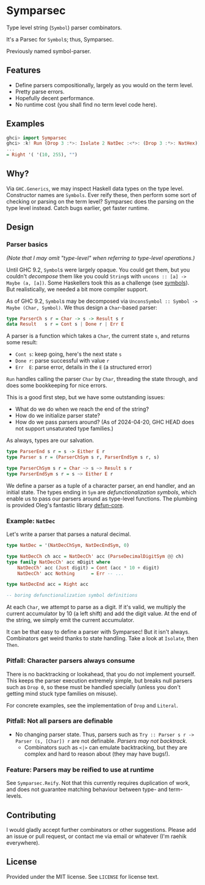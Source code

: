 # Symparsec
Type level string (`Symbol`) parser combinators.

It's a Parsec for `Symbol`s; thus, Symparsec.

Previously named symbol-parser.

## Features
* Define parsers compositionally, largely as you would on the term level.
* Pretty parse errors.
* Hopefully decent performance.
* No runtime cost (you shall find no term level code here).

## Examples
```haskell
ghci> import Symparsec
ghci> :k! Run (Drop 3 :*>: Isolate 2 NatDec :<*>: (Drop 3 :*>: NatHex)) "___10___FF"
...
= Right '( '(10, 255), "")
```

## Why?
Via `GHC.Generics`, we may inspect Haskell data types on the type level.
Constructor names are `Symbols`. Ever reify these, then perform some sort of
checking or parsing on the term level? Symparsec does the parsing on the type
level instead. Catch bugs earlier, get faster runtime.

## Design
### Parser basics
[hackage-defun-core]: https://hackage.haskell.org/package/defun-core
[hackage-symbols]: https://hackage.haskell.org/package/symbols

_(Note that I may omit "type-level" when referring to type-level operations.)_

Until GHC 9.2, `Symbol`s were largely opaque. You could get them, but you
couldn't _decompose_ them like you could `String`s with `uncons :: [a] -> Maybe
(a, [a])`. Some Haskellers took this as a challenge (see
[symbols][hackage-symbols]). But realistically, we needed a bit more compiler
support.

As of GHC 9.2, `Symbol`s may be decomposed via `UnconsSymbol :: Symbol -> Maybe
(Char, Symbol)`. We thus design a `Char`-based parser:

```haskell
type ParserCh s r = Char -> s -> Result s r
data Result   s r = Cont s | Done r | Err E
```

A parser is a function which takes a `Char`, the current state `s`, and returns
some result:

* `Cont s`: keep going, here's the next state `s`
* `Done r`: parse successful with value `r`
* `Err  E`: parse error, details in the `E` (a structured error)

`Run` handles calling the parser `Char` by `Char`, threading the state through,
and does some bookkeeping for nice errors.

This is a good first step, but we have some outstanding issues:

* What do we do when we reach the end of the string?
* How do we initialize parser state?
* How do we pass parsers around? (As of 2024-04-20, GHC HEAD does not support
  unsaturated type families.)

As always, types are our salvation.

```haskell
type ParserEnd s r = s -> Either E r
type Parser s r = (ParserChSym s r, ParserEndSym s r, s)

type ParserChSym s r = Char ~> s ~> Result s r
type ParserEndSym s r = s ~> Either E r
```

We define a parser as a tuple of a character parser, an end handler, and an
initial state. The types ending in `Sym` are _defunctionalization symbols_,
which enable us to pass our parsers around as type-level functions. The plumbing
is provided Oleg's fantastic library [defun-core][hackage-defun-core].

### Example: `NatDec`
Let's write a parser that parses a natural decimal.

```haskell
type NatDec = '(NatDecChSym, NatDecEndSym, 0)

type NatDecCh ch acc = NatDecCh' acc (ParseDecimalDigitSym @@ ch)
type family NatDecCh' acc mDigit where
    NatDecCh' acc (Just digit) = Cont (acc * 10 + digit)
    NatDecCh' acc Nothing      = Err -- ...

type NatDecEnd acc = Right acc

-- boring defunctionalization symbol definitions
```

At each `Char`, we attempt to parse as a digit. If it's valid, we multiply the
current accumulator by 10 (a left shift) and add the digit value. At the end of
the string, we simply emit the current accumulator.

It can be that easy to define a parser with Symparsec! But it isn't always.
Combinators get weird thanks to state handling. Take a look at `Isolate`, then
`Then`.

### Pitfall: Character parsers always consume
There is no backtracking or lookahead, that you do not implement yourself. This
keeps the parser execution extremely simple, but breaks null parsers such as
`Drop 0`, so these must be handled specially (unless you don't getting mind
stuck type families on misuse).

For concrete examples, see the implementation of `Drop` and `Literal`.

### Pitfall: Not all parsers are definable
* No changing parser state. Thus, parsers such as `Try :: Parser s r -> Parser
  (s, [Char]) r` are not definable. _Parsers may not backtrack._
  * Combinators such as `<|>` can emulate backtracking, but they are complex and
    hard to reason about (they may have bugs!).

### Feature: Parsers may be reified to use at runtime
See `Symparsec.Reify`. Not that this currently requires duplication of work, and
does not guarantee matching behaviour between type- and term-levels.

## Contributing
I would gladly accept further combinators or other suggestions. Please add an
issue or pull request, or contact me via email or whatever (I'm raehik
everywhere).

## License
Provided under the MIT license. See `LICENSE` for license text.
